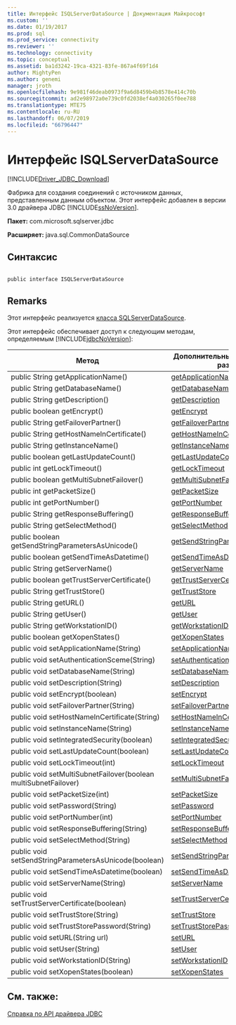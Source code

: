 ```yaml
---
title: Интерфейс ISQLServerDataSource | Документация Майкрософт
ms.custom: ''
ms.date: 01/19/2017
ms.prod: sql
ms.prod_service: connectivity
ms.reviewer: ''
ms.technology: connectivity
ms.topic: conceptual
ms.assetid: ba1d3242-19ca-4321-83fe-867a4f69f1d4
author: MightyPen
ms.author: genemi
manager: jroth
ms.openlocfilehash: 9e981f46deab0973f9a6d8459b4b8578e414c70b
ms.sourcegitcommit: ad2e98972a0e739c0fd2038ef4a030265f0ee788
ms.translationtype: MTE75
ms.contentlocale: ru-RU
ms.lasthandoff: 06/07/2019
ms.locfileid: "66796447"
---
```

# <a name="isqlserverdatasource-interface"></a>Интерфейс ISQLServerDataSource
[!INCLUDE[Driver_JDBC_Download](../../../includes/driver_jdbc_download.md)]

  Фабрика для создания соединений с источником данных, представленным данным объектом. Этот интерфейс добавлен в версии 3.0 драйвера JDBC [!INCLUDE[ssNoVersion](../../../includes/ssnoversion-md.md)].  
  
 **Пакет:** com.microsoft.sqlserver.jdbc  
  
 **Расширяет:** java.sql.CommonDataSource  
  
## <a name="syntax"></a>Синтаксис  
  
```  
  
public interface ISQLServerDataSource  
```  
  
## <a name="remarks"></a>Remarks  
 Этот интерфейс реализуется [класса SQLServerDataSource](../../../connect/jdbc/reference/sqlserverdatasource-class.md).  
  
 Этот интерфейс обеспечивает доступ к следующим методам, определяемым [!INCLUDE[jdbcNoVersion](../../../includes/jdbcnoversion_md.md)]:  
  
|Метод|Дополнительные сведения см. в разделе|  
|------------|-------------------------------|  
|public String getApplicationName()|[getApplicationName](../../../connect/jdbc/reference/getapplicationname-method-sqlserverdatasource.md)|  
|public String getDatabaseName()|[getDatabaseName](../../../connect/jdbc/reference/getdatabasename-method-sqlserverdatasource.md)|  
|public String getDescription()|[getDescription](../../../connect/jdbc/reference/getdescription-method-sqlserverdatasource.md)|  
|public boolean getEncrypt()|[getEncrypt](../../../connect/jdbc/reference/getencrypt-method-sqlserverdatasource.md)|  
|public String getFailoverPartner()|[getFailoverPartner](../../../connect/jdbc/reference/getfailoverpartner-method-sqlserverdatasource.md)|  
|public String getHostNameInCertificate()|[getHostNameInCertificate](../../../connect/jdbc/reference/gethostnameincertificate-method-sqlserverdatasource.md)|  
|public String getInstanceName()|[getInstanceName](../../../connect/jdbc/reference/getinstancename-method-sqlserverdatasource.md)|  
|public boolean getLastUpdateCount()|[getLastUpdateCount](../../../connect/jdbc/reference/getlastupdatecount-method-sqlserverdatasource.md)|  
|public int getLockTimeout()|[getLockTimeout](../../../connect/jdbc/reference/getlocktimeout-method-sqlserverdatasource.md)|  
|public boolean getMultiSubnetFailover()|[getMultiSubnetFailover](../../../connect/jdbc/reference/getmultisubnetfailover-method-sqlserverdatasource.md)|  
|public int getPacketSize()|[getPacketSize](../../../connect/jdbc/reference/getpacketsize-method-sqlserverdatasource.md)|  
|public int getPortNumber()|[getPortNumber](../../../connect/jdbc/reference/getportnumber-method-sqlserverdatasource.md)|  
|public String getResponseBuffering()|[getResponseBuffering](../../../connect/jdbc/reference/getresponsebuffering-method-sqlserverdatasource.md)|  
|public String getSelectMethod()|[getSelectMethod](../../../connect/jdbc/reference/getselectmethod-method-sqlserverdatasource.md)|  
|public boolean getSendStringParametersAsUnicode()|[getSendStringParametersAsUnicode](../../../connect/jdbc/reference/getsendstringparametersasunicode-method-sqlserverdatasource.md)|  
|public boolean getSendTimeAsDatetime()|[getSendTimeAsDatetime](../../../connect/jdbc/reference/getsendtimeasdatetime-method-sqlserverdatasource.md)|  
|public String getServerName()|[getServerName](../../../connect/jdbc/reference/getservername-method-sqlserverdatasource.md)|  
|public boolean getTrustServerCertificate()|[getTrustServerCertificate](../../../connect/jdbc/reference/gettrustservercertificate-method-sqlserverdatasource.md)|  
|public String getTrustStore()|[getTrustStore](../../../connect/jdbc/reference/gettruststore-method-sqlserverdatasource.md)|  
|public String getURL()|[getURL](../../../connect/jdbc/reference/geturl-method-sqlserverdatasource.md)|  
|public String getUser()|[getUser](../../../connect/jdbc/reference/getuser-method-sqlserverdatasource.md)|  
|public String getWorkstationID()|[getWorkstationID](../../../connect/jdbc/reference/getworkstationid-method-sqlserverdatasource.md)|  
|public boolean getXopenStates()|[getXopenStates](../../../connect/jdbc/reference/getxopenstates-method-sqlserverdatasource.md)|  
|public void setApplicationName(String)|[setApplicationName](../../../connect/jdbc/reference/setapplicationname-method-sqlserverdatasource.md)|  
|public void setAuthenticationSceme(String)|[setAuthenticationSceme](../../../connect/jdbc/reference/setauthenticationscheme-sqlserverdatasource.md)|  
|public void setDatabaseName(String)|[setDatabaseName](../../../connect/jdbc/reference/setdatabasename-method-sqlserverdatasource.md)|  
|public void setDescription(String)|[setDescription](../../../connect/jdbc/reference/setdescription-method-sqlserverdatasource.md)|  
|public void setEncrypt(boolean)|[setEncrypt](../../../connect/jdbc/reference/setencrypt-method-sqlserverdatasource.md)|  
|public void setFailoverPartner(String)|[setFailoverPartner](../../../connect/jdbc/reference/setfailoverpartner-method-sqlserverdatasource.md)|  
|public void setHostNameInCertificate(String)|[setHostNameInCertificate](../../../connect/jdbc/reference/sethostnameincertificate-method-sqlserverdatasource.md)|  
|public void setInstanceName(String)|[setInstanceName](../../../connect/jdbc/reference/setinstancename-method-sqlserverdatasource.md)|  
|public void setIntegratedSecurity(boolean)|[setIntegratedSecurity](../../../connect/jdbc/reference/setintegratedsecurity-method-sqlserverdatasource.md)|  
|public void setLastUpdateCount(boolean)|[setLastUpdateCount](../../../connect/jdbc/reference/setlastupdatecount-method-sqlserverdatasource.md)|  
|public void setLockTimeout(int)|[setLockTimeout](../../../connect/jdbc/reference/setlocktimeout-method-sqlserverdatasource.md)|  
|public void setMultiSubnetFailover(boolean multiSubnetFailover)|[setMultiSubnetFailover](../../../connect/jdbc/reference/setmultisubnetfailover-method-sqlserverdatasource.md)|  
|public void setPacketSize(int)|[setPacketSize](../../../connect/jdbc/reference/setpacketsize-method-sqlserverdatasource.md)|  
|public void setPassword(String)|[setPassword](../../../connect/jdbc/reference/setpassword-method-sqlserverdatasource.md)|  
|public void setPortNumber(int)|[setPortNumber](../../../connect/jdbc/reference/setportnumber-method-sqlserverdatasource.md)|  
|public void setResponseBuffering(String)|[setResponseBuffering](../../../connect/jdbc/reference/setresponsebuffering-method-sqlserverdatasource.md)|  
|public void setSelectMethod(String)|[setSelectMethod](../../../connect/jdbc/reference/setselectmethod-method-sqlserverdatasource.md)|  
|public void setSendStringParametersAsUnicode(boolean)|[setSendStringParametersAsUnicode](../../../connect/jdbc/reference/setsendstringparametersasunicode-method-sqlserverdatasource.md)|  
|public void setSendTimeAsDatetime(boolean)|[setSendTimeAsDatetime](../../../connect/jdbc/reference/setsendtimeasdatetime-method-sqlserverdatasource.md)|  
|public void setServerName(String)|[setServerName](../../../connect/jdbc/reference/setservername-method-sqlserverdatasource.md)|  
|public void setTrustServerCertificate(boolean)|[setTrustServerCertificate](../../../connect/jdbc/reference/settrustservercertificate-method-sqlserverdatasource.md)|  
|public void setTrustStore(String)|[setTrustStore](../../../connect/jdbc/reference/settruststore-method-sqlserverdatasource.md)|  
|public void setTrustStorePassword(String)|[setTrustStorePassword](../../../connect/jdbc/reference/settruststorepassword-method-sqlserverdatasource.md)|  
|public void setURL(String url)|[setURL](../../../connect/jdbc/reference/seturl-method-sqlserverdatasource.md)|  
|public void setUser(String)|[setUser](../../../connect/jdbc/reference/setuser-method-sqlserverdatasource.md)|  
|public void setWorkstationID(String)|[setWorkstationID](../../../connect/jdbc/reference/setworkstationid-method-sqlserverdatasource.md)|  
|public void setXopenStates(boolean)|[setXopenStates](../../../connect/jdbc/reference/setxopenstates-method-sqlserverdatasource.md)|  
  
## <a name="see-also"></a>См. также:  
 [Справка по API драйвера JDBC](../../../connect/jdbc/reference/jdbc-driver-api-reference.md)  
  
  
